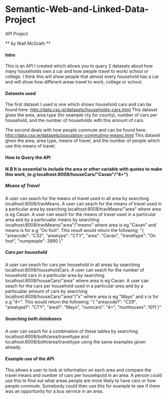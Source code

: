 # Semantic-Web-and-Linked-Data-Project
API Project

** by Niall McGrath **

#### Intro
This is an API I created which allows you to query 2 datasets about how many households own a car and how people travel to work/ school or college. I think this will show people that almost every household has a car and will show how different areas travel to work, college or school.

#### Datasets used
The first dataset I used is one which shows household cars and can be found here:  http://data.cso.ie/datasets/households-cars.html
This dataset gives the area, area type (for example cty for county), number of cars per household, and the number of households with this amount of cars.

The second deals with how people commute and can be found here:
http://data.cso.ie/datasets/population-commuting-means.html
This dataset gives the area, area type, means of travel, and the number of people which use this means of travel.

#### How to Query the API

#### N.B It is essential to include the area or other variable with quotes to make this work, (e.g localhost:8008/houseCars/"Cavan"/"4+")

##### Means of Travel
A user can seach for the means of travel used in all area by searching localhost:8008/travMeans. A user can seach for the means of travel used in a particular area by searching localhost:8008/travMeans/"area" where area is eg Cavan.  A user can seach for the means of travel used in a particular area and by a particualar means by searching localhost:8008/travMeans/"area"/"means" where area is eg "Cavan" and means is for e.g "On foot". This result would return the following;
"{
		"areacode": "C32",
		"areatype": "CTY",
		"area": "Cavan",
		"traveltype": "On foot",
		"numpeople": 3880
}"	

##### Cars per household
A user can seach for cars per household in all areas by searching localhost:8008/householdCars. A user can seach for the number of household cars in a particular area by searching localhost:8008/houseCars/"area" where area is eg Cavan.  A user can seach for the cars per household used in a particular area and by a particualar amount of cars by searching localhost:8008/houseCars/"area"/"x" where area is eg "Mayo" and x is for e.g "4+". This would return the following;
"{
		"areacode1": "C29",
		"areatype1": "CTY",
		"area1": "Mayo",
		"numcars": "4+",
		"numhouses": 1011
}"

##### Searching both databases
A user can seach for a combination of these tables by searching localhost:8008/both/area/traveltype and localhost:8008/both/area/traveltype using the same examples given already.


#### Example use of the API
This allows a user to look at information on each area and compare the travel means and number of cars per househpold in an area.  A person could use this to find out what areas people are more likely to have cars or how people commute. Somebody could then use this for example to see if there was an opportunity for a bus service in an area.  


